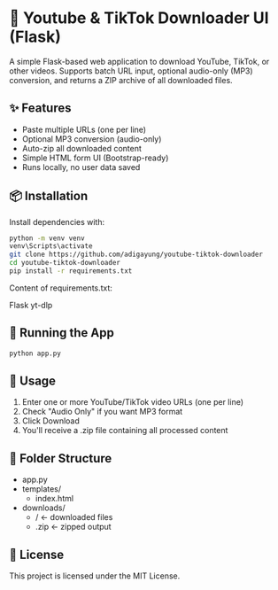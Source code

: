 # 🎥 Youtube & TikTok Downloader UI (Flask)

A simple Flask-based web application to download YouTube, TikTok, or other videos.
Supports batch URL input, optional audio-only (MP3) conversion, and returns a ZIP archive of all downloaded files.

## ✨ Features

- Paste multiple URLs (one per line)
- Optional MP3 conversion (audio-only)
- Auto-zip all downloaded content
- Simple HTML form UI (Bootstrap-ready)
- Runs locally, no user data saved

## 📦 Installation

Install dependencies with:
```bash
python -m venv venv
venv\Scripts\activate
git clone https://github.com/adigayung/youtube-tiktok-downloader
cd youtube-tiktok-downloader
pip install -r requirements.txt
```
Content of requirements.txt:

Flask
yt-dlp

## 🚀 Running the App
```bash
python app.py
```

## 📝 Usage

1. Enter one or more YouTube/TikTok video URLs (one per line)
2. Check "Audio Only" if you want MP3 format
3. Click Download
4. You'll receive a .zip file containing all processed content

## 📂 Folder Structure

- app.py
- templates/
  - index.html
- downloads/
  - <UUID>/         ← downloaded files
  - <UUID>.zip      ← zipped output

## 📜 License

This project is licensed under the MIT License.
